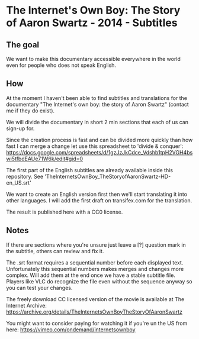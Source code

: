 The Internet's Own Boy: The Story of Aaron Swartz - 2014 - Subtitles
====================================================================

The goal
--------

We want to make this documentary accessible everywhere in the world even for people who does not speak English.

How
---

At the moment I haven't been able to find subtitles and translations for the documentary "The Internet's own boy: the story of Aaron Swartz" (contact me if they do exist).

We will divide the documentary in short 2 min sections that each of us can sign-up for.

Since the creation process is fast and can be divided more quickly than how fast I can merge a change let use this spreadsheet to 'divide & conquer':
https://docs.google.com/spreadsheets/d/1gzJzJkCdce_Vdshb1tpH2VGH4bswi5tfbdEAUe71W6k/edit#gid=0

The first part of the English subtitles are already available inside this repository. See 'TheInternetsOwnBoy_TheStoryofAaronSwartz-HD-en_US.srt'

We want to create an English version first then we'll start translating it into other languages. I will add the first draft on transifex.com for the translation.

The result is published here with a CC0 license. 

Notes
-----

If there are sections where you're unsure just leave a [?] question mark in the subtitle, others can review and fix it.

The .srt format requires a sequential number before each displayed text. Unfortunately this sequential numbers makes merges and changes more complex. Will add them at the end once we have a stable subtitle file. Players like VLC do recognize the file even without the sequence anyway so you can test your changes.

The freely download CC licensed version of the movie is available at The Internet Archive: https://archive.org/details/TheInternetsOwnBoyTheStoryOfAaronSwartz

You might want to consider paying for watching it if you're un the US from here: https://vimeo.com/ondemand/internetsownboy
